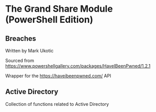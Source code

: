 # The Grand Share Module (PowerShell Edition)
## Breaches
Written by Mark Ukotic

Sourced from <https://www.powershellgallery.com/packages/HaveIBeenPwned/1.2.1>

Wrapper for the <https://haveibeenpwned.com/> API

## Active Directory
Collection of functions related to Active Directory
